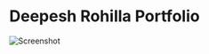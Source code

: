 # Deepesh Rohilla Portfolio
![Screenshot](https://github.com/user-attachments/assets/9de8c054-36d4-48b1-ab65-caa1c59b99ac)
